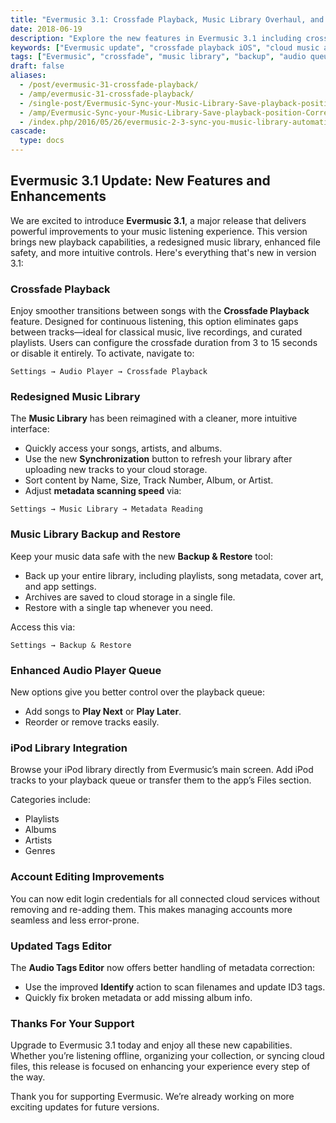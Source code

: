 ```yaml
---
title: "Evermusic 3.1: Crossfade Playback, Music Library Overhaul, and Backup Features"
date: 2018-06-19
description: "Explore the new features in Evermusic 3.1 including crossfade playback, revamped music library, data backup, iPod integration, and enhanced tag editing for a better music experience on iOS."
keywords: ["Evermusic update", "crossfade playback iOS", "cloud music app", "music backup app", "audio player queue", "music tag editor", "ID3 tag update", "iPod library integration", "music player iPhone"]
tags: ["Evermusic", "crossfade", "music library", "backup", "audio queue", "tags", "cloud player", "offline player", "editor", "iPod library"]
draft: false
aliases:
  - /post/evermusic-31-crossfade-playback/
  - /amp/evermusic-31-crossfade-playback/
  - /single-post/Evermusic-Sync-your-Music-Library-Save-playback-position-Correct-music-tags/
  - /amp/Evermusic-Sync-your-Music-Library-Save-playback-position-Correct-music-tags/
  - /index.php/2016/05/26/evermusic-2-3-sync-you-music-library-automatically/
cascade:
  type: docs
---
```


## Evermusic 3.1 Update: New Features and Enhancements

We are excited to introduce **Evermusic 3.1**, a major release that delivers powerful improvements to your music listening experience. This version brings new playback capabilities, a redesigned music library, enhanced file safety, and more intuitive controls. Here's everything that's new in version 3.1:

### Crossfade Playback

Enjoy smoother transitions between songs with the **Crossfade Playback** feature. Designed for continuous listening, this option eliminates gaps between tracks—ideal for classical music, live recordings, and curated playlists. Users can configure the crossfade duration from 3 to 15 seconds or disable it entirely. To activate, navigate to:

`Settings → Audio Player → Crossfade Playback`

### Redesigned Music Library

The **Music Library** has been reimagined with a cleaner, more intuitive interface:

- Quickly access your songs, artists, and albums.
- Use the new **Synchronization** button to refresh your library after uploading new tracks to your cloud storage.
- Sort content by Name, Size, Track Number, Album, or Artist.
- Adjust **metadata scanning speed** via:

`Settings → Music Library → Metadata Reading`

### Music Library Backup and Restore

Keep your music data safe with the new **Backup & Restore** tool:

- Back up your entire library, including playlists, song metadata, cover art, and app settings.
- Archives are saved to cloud storage in a single file.
- Restore with a single tap whenever you need.

Access this via:

`Settings → Backup & Restore`

### Enhanced Audio Player Queue

New options give you better control over the playback queue:

- Add songs to **Play Next** or **Play Later**.
- Reorder or remove tracks easily.

### iPod Library Integration

Browse your iPod library directly from Evermusic’s main screen. Add iPod tracks to your playback queue or transfer them to the app’s Files section.

Categories include:

- Playlists
- Albums
- Artists
- Genres

### Account Editing Improvements

You can now edit login credentials for all connected cloud services without removing and re-adding them. This makes managing accounts more seamless and less error-prone.

### Updated Tags Editor

The **Audio Tags Editor** now offers better handling of metadata correction:

- Use the improved **Identify** action to scan filenames and update ID3 tags.
- Quickly fix broken metadata or add missing album info.

### Thanks For Your Support

Upgrade to Evermusic 3.1 today and enjoy all these new capabilities. Whether you’re listening offline, organizing your collection, or syncing cloud files, this release is focused on enhancing your experience every step of the way.

Thank you for supporting Evermusic. We’re already working on more exciting updates for future versions.